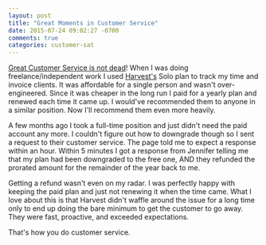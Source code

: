 ```yaml
---
layout: post
title: "Great Moments in Customer Service"
date: 2015-07-24 09:02:27 -0700
comments: true
categories: customer-sat
---
```


[Great Customer Service is not dead](http://blog.swilliams.me/words/2014/10/15/the-best-customer-service/)! When I was doing freelance/independent work I used [Harvest's](https://www.getharvest.com/) Solo plan to track my time and invoice clients. It was affordable for a single person and wasn't over-engineered. Since it was cheaper in the long run I paid for a yearly plan and renewed each time it came up. I would've recommended them to anyone in a similar position. Now I'll recommend them even more heavily. 

A few months ago I took a full-time position and just didn't need the paid account any more. I couldn't figure out how to downgrade though so I sent a request to their customer service. The page told me to expect a response within an hour. Within 5 minutes I got a response from Jennifer telling me that my plan had been downgraded to the free one, AND they refunded the prorated amount for the remainder of the year back to me.

Getting a refund wasn't even on my radar. I was perfectly happy with keeping the paid plan and just not renewing it when the time came. What I love about this is that Harvest didn't waffle around the issue for a long time only to end up doing the bare minimum to get the customer to go away. They were fast, proactive, and exceeded expectations. 

That's how you do customer service.